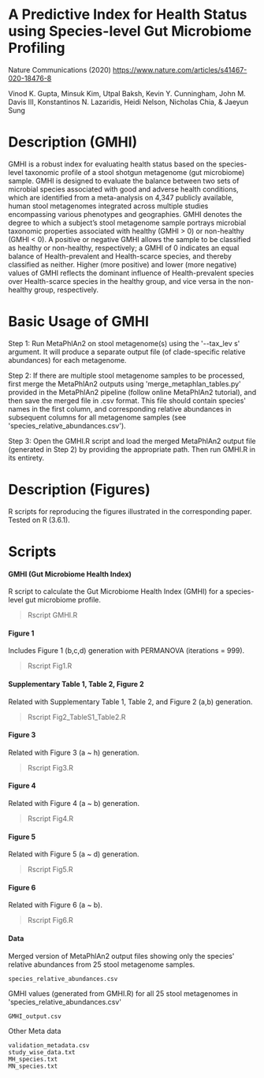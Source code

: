 A Predictive Index for Health Status using Species-level Gut Microbiome Profiling
=================================================================================
Nature Communications (2020) https://www.nature.com/articles/s41467-020-18476-8

Vinod K. Gupta, Minsuk Kim, Utpal Baksh, Kevin Y. Cunningham, John M. Davis III, Konstantinos N. Lazaridis, Heidi Nelson, Nicholas Chia, & Jaeyun Sung


# Description (GMHI)

GMHI is a robust index for evaluating health status based on the species-level taxonomic profile of a stool shotgun metagenome (gut microbiome) sample. GMHI is designed to evaluate the balance between two sets of microbial species associated with good and adverse health conditions, which are identified from a meta-analysis on 4,347 publicly available, human stool metagenomes integrated across multiple studies encompassing various phenotypes and geographies. GMHI denotes the degree to which a subject’s stool metagenome sample portrays microbial taxonomic properties associated with healthy (GMHI > 0) or non-healthy (GMHI < 0). A positive or negative GMHI allows the sample to be classified as healthy or non-healthy, respectively; a GMHI of 0 indicates an equal balance of Health-prevalent and Health-scarce species, and thereby classified as neither. Higher (more positive) and lower (more negative) values of GMHI reflects the dominant influence of Health-prevalent species over Health-scarce species in the healthy group, and vice versa in the non-healthy group, respectively.

# Basic Usage of GMHI

Step 1: Run MetaPhlAn2 on stool metagenome(s) using the '--tax_lev s' argument. It will produce a separate output file (of clade-specific relative abundances) for each metagenome.

Step 2: If there are multiple stool metagenome samples to be processed, first merge the MetaPhlAn2 outputs using 'merge_metaphlan_tables.py' provided in the MetaPhlAn2 pipeline (follow online MetaPhlAn2 tutorial), and then save the merged file in .csv format. This file should contain species' names in the first column, and corresponding relative abundances in subsequent columns for all metagenome samples (see 'species_relative_abundances.csv').

Step 3: Open the GMHI.R script and load the merged MetaPhlAn2 output file (generated in Step 2) by providing the appropriate path. Then run GMHI.R in its entirety.

# Description (Figures)

R scripts for reproducing the figures illustrated in the corresponding paper. Tested on R (3.6.1).

# Scripts

#### GMHI (Gut Microbiome Health Index)

R script to calculate the Gut Microbiome Health Index (GMHI) for a species-level gut microbiome profile.

>Rscript GMHI.R

#### Figure 1

Includes Figure 1 (b,c,d) generation with PERMANOVA (iterations = 999). 

>Rscript Fig1.R

#### Supplementary Table 1, Table 2, Figure 2

Related with Supplementary Table 1, Table 2, and Figure 2 (a,b) generation. 

>Rscript Fig2_TableS1_Table2.R

#### Figure 3

Related with Figure 3 (a ~ h) generation.

>Rscript Fig3.R

#### Figure 4

Related with Figure 4 (a ~ b) generation.

>Rscript Fig4.R

#### Figure 5

Related with Figure 5 (a ~ d) generation.

>Rscript Fig5.R

#### Figure 6

Related with Figure 6 (a ~ b).

>Rscript Fig6.R

#### Data

Merged version of MetaPhlAn2 output files showing only the species' relative abundances from 25 stool metagenome samples.
````
species_relative_abundances.csv
````
GMHI values (generated from GMHI.R) for all 25 stool metagenomes in 'species_relative_abundances.csv'
```
GMHI_output.csv
```
Other Meta data

```
validation_metadata.csv
study_wise_data.txt
MH_species.txt
MN_species.txt
```
